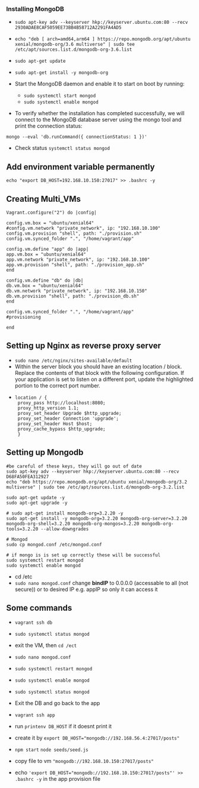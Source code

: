 ### Installing MongoDB
* `sudo apt-key adv --keyserver hkp://keyserver.ubuntu.com:80 --recv 2930ADAE8CAF5059EE73BB4B58712A2291FA4AD5`
* `echo "deb [ arch=amd64,arm64 ] https://repo.mongodb.org/apt/ubuntu xenial/mongodb-org/3.6 multiverse" | sudo tee /etc/apt/sources.list.d/mongodb-org-3.6.list`
* `sudo apt-get update`
* `sudo apt-get install -y mongodb-org`
* Start the MongoDB daemon and enable it to start on boot by running: 
  - `sudo systemctl start mongod`
  - `sudo systemctl enable mongod`
  

* To verify whether the installation has completed successfully, we will connect to the MongoDB database server using the mongo tool and print the connection status: 

`mongo --eval 'db.runCommand({ connectionStatus: 1 })'`
* Check status `systemctl status mongod`

## Add environment variable permanently
`echo "export DB_HOST=192.168.10.150:27017" >> .bashrc -y`

## Creating Multi_VMs
    Vagrant.configure("2") do |config|

    config.vm.box = "ubuntu/xenial64"
    #config.vm.network "private_network", ip: "192.168.10.100"
    config.vm.provision "shell", path: "./provision.sh"
    config.vm.synced_folder ".", "/home/vagrant/app"

    config.vm.define "app" do |app|
    app.vm.box = "ubuntu/xenial64"
    app.vm.network "private_network", ip: "192.168.10.100"
    app.vm.provision "shell", path: "./provision_app.sh"
    end

    config.vm.define "db" do |db|
    db.vm.box = "ubuntu/xenial64"
    db.vm.network "private_network", ip: "192.168.10.150"
    db.vm.provision "shell", path: "./provision_db.sh"
    end

    config.vm.synced_folder ".", "/home/vagrant/app"
    #provisioning

    end

## Setting up Nginx as reverse proxy server

  - `sudo nano /etc/nginx/sites-available/default`
- Within the server block you should have an existing location / block. Replace the contents of that block with the following configuration. If your application is set to listen on a different port, update the highlighted portion to the correct port number.
 -     location / {
        proxy_pass http://localhost:8080;
        proxy_http_version 1.1;
        proxy_set_header Upgrade $http_upgrade;
        proxy_set_header Connection 'upgrade';
        proxy_set_header Host $host;
        proxy_cache_bypass $http_upgrade;
        }

## Setting up Mongodb

    #be careful of these keys, they will go out of date
    sudo apt-key adv --keyserver hkp://keyserver.ubuntu.com:80 --recv D68FA50FEA312927
    echo "deb https://repo.mongodb.org/apt/ubuntu xenial/mongodb-org/3.2 multiverse" | sudo tee /etc/apt/sources.list.d/mongodb-org-3.2.list

    sudo apt-get update -y
    sudo apt-get upgrade -y

    # sudo apt-get install mongodb-org=3.2.20 -y
    sudo apt-get install -y mongodb-org=3.2.20 mongodb-org-server=3.2.20 mongodb-org-shell=3.2.20 mongodb-org-mongos=3.2.20 mongodb-org-tools=3.2.20 --allow-downgrades

    # Mongod
    sudo cp mongod.conf /etc/mongod.conf

    # if mongo is is set up correctly these will be successful
    sudo systemctl restart mongod
    sudo systemctl enable mongod

- cd /etc
- `sudo nano mongod.conf`
change **bindIP** to 0.0.0.0 (accessable to all (not secure)) or to desired IP e.g. appIP so only it can access it
## Some commands ##
* `vagrant ssh db`
* `sudo systemctl status mongod`
* exit the VM, then `cd /ect`
* `sudo nano mongod.conf`
* `sudo systemctl restart mongod`
* `sudo systemctl enable mongod`
* `sudo systemctl status mongod`
* Exit the DB and go back to the app 
* `vagrant ssh app`
* run `printenv DB_HOST` if it doesnt print it
* create it by `export DB_HOST="mongodb://192.168.56.4:27017/posts"`

*  `npm start` `node seeds/seed.js`

* copy file to vm `"mongodb://192.168.10.150:27017/posts"`
* echo `'export DB_HOST="mongodb://192.168.10.150:27017/posts"' >> .bashrc -y` in the app provision file
